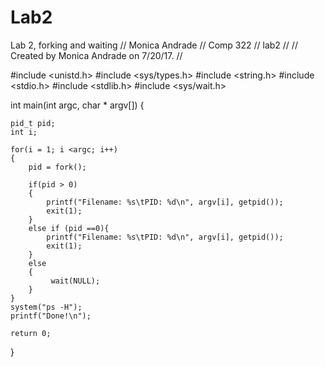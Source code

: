 # Lab2
Lab 2, forking and waiting
//  Monica Andrade
//  Comp 322
//  lab2
//
//  Created by Monica Andrade on 7/20/17.
//

#include <unistd.h>
#include <sys/types.h>
#include <string.h>
#include <stdio.h>
#include <stdlib.h>
#include <sys/wait.h>


int main(int argc, char * argv[]) {
    
    pid_t pid;
    int i;
   
    for(i = 1; i <argc; i++)
    {
        pid = fork();
        
        if(pid > 0)
        {
            printf("Filename: %s\tPID: %d\n", argv[i], getpid());
            exit(1);
        }
        else if (pid ==0){
            printf("Filename: %s\tPID: %d\n", argv[i], getpid());
            exit(1);
        }
        else
        {
             wait(NULL);
        }
    }
    system("ps -H");
    printf("Done!\n");
    
    return 0;
}
